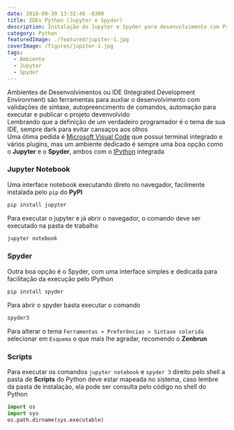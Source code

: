 ```yaml
---
date: 2018-08-30 13:32:48 -0300
title: IDEs Python (Jupyter e Spyder)
description: Instalação do Jupyter e Spyder para desenvolvimento com Python
category: Python
featuredImage: ./featured/jupiter-1.jpg
coverImage: /figures/jupiter-1.jpg
tags:
  - Ambiente
  - Jupyter
  - Spyder
---
```


Ambientes de Desenvolvimentos ou IDE (Integrated Development Environment) são ferramentas para auxliar o desenvolvimento com validações de sintaxe, autopreencimento de comandos, automação para executar e publicar o projeto devenvolvido  
Lembrando que a definição de um verdadeiro programador é o tema de sua IDE, sempre dark para evitar cansaços aos olhos  
Uma ótima pedida é [Microsoft Visual Code](https://code.visualstudio.com/) que possui terminal integrado e vários plugins, mas um ambiente dedicado é sempre uma boa opção como o **Jupyter** e o **Spyder**, ambos com o [IPython](https://ipython.org/) integrada

### Jupyter Notebook

Uma interface notebook executando direto no navegador, facilmente instalada pelo `pip` do **PyPI**

```bash
pip install jupyter
```

Para executar o jupyter e já abrir o navegador, o comando deve ser executado na pasta de trabalho

```bash
jupyter notebook
```

### Spyder

Outra boa opção é o Spyder, com uma interface simples e dedicada para facilitação da execução pelo IPython

```bash
pip install spyder
```

Para abrir o spyder basta executar o comando

```bash
spyder3
```

Para alterar o tema `Ferramentas > Preferências > Sintaxe colorida` selecionar em `Esquema` o que mais lhe agradar, recomendo o **Zenbrun**

### Scripts

Para executar os comandos `jupyter notebook` e `spyder 3` direito pelo shell a pasta de **Scripts** do Python deve estar mapeada no sistema, caso lembre da pasta de instalação, ela pode ser consulta pelo código no shell do Python

```python
import os
import sys
os.path.dirname(sys.executable)
```
